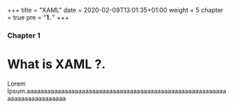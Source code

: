 +++
title = "XAML"
date = 2020-02-09T13:01:35+01:00
weight = 5
chapter = true
pre = "<b>1. </b>"
+++

### Chapter 1

# What is XAML ?. 

Lorem Ipsum.aaaaaaaaaaaaaaaaaaaaaaaaaaaaaaaaaaaaaaaaaaaaaaaaaaaaaaaaaaaaaaaaaaaaaaaaaaa